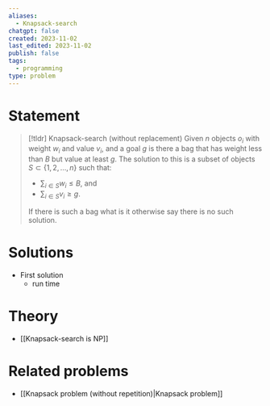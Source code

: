 ```yaml
---
aliases:
  - Knapsack-search
chatgpt: false
created: 2023-11-02
last_edited: 2023-11-02
publish: false
tags:
  - programming
type: problem
---
```

# Statement

> [!tldr] Knapsack-search (without replacement)
> Given $n$ objects $o_i$ with weight $w_i$ and value $v_i$, and a goal $g$ is there a bag that has weight less than $B$ but value at least $g$. The solution to this is a subset of objects $S \subset \{1, 2, \ldots, n\}$ such that:
>
> - $\sum_{i \in S} w_i \leq B$, and
> - $\sum_{i \in S} v_i \geq g$.
>
> If there is such a bag what is it otherwise say there is no such solution.

# Solutions

- First solution
	- run time

# Theory
 - [[Knapsack-search is NP]]

# Related problems

- [[Knapsack problem (without repetition)|Knapsack problem]]

